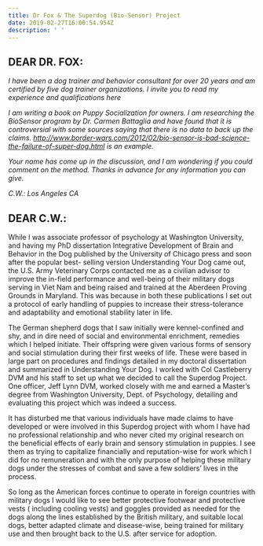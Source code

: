 ```yaml
---
title: Dr Fox & The Superdog (Bio-Sensor) Project
date: 2019-02-27T16:00:54.954Z
description: ' '
---
```

## DEAR DR. FOX:

_I have been a dog trainer and behavior consultant for over 20 years and am certified by five dog trainer organizations.  I invite you to read my experience and qualifications here_ 

_I am writing a book on Puppy Socialization for owners.   I am researching the BioSensor program by Dr. Carmen Battaglia and have found that it is controversial with some sources saying that there is no data to back up the claims.  http://www.border-wars.com/2012/02/bio-sensor-is-bad-science-the-failure-of-super-dog.html is an example._

 _Your name has come up in the discussion, and I am wondering if you could comment on the method.  Thanks in advance for any information you can give._

_C.W.: Los Angeles CA_

## DEAR C.W.:

While I was associate professor of psychology at Washington University, and having my PhD dissertation Integrative Development of Brain and Behavior in the Dog published by the University of Chicago press and soon after the popular best- selling version Understanding Your Dog came out, the U.S. Army Veterinary Corps contacted me as a civilian advisor to improve the in-field performance and well-being of their military dogs serving in Viet Nam and being raised and trained at the Aberdeen Proving Grounds in Maryland. This was because in both these publications I set out a protocol of early handling of puppies to increase their stress-tolerance and adaptability and emotional stability later in life.

The German shepherd dogs that I saw initially were kennel-confined and shy, and in dire need of social and environmental enrichment, remedies which I helped initiate. Their offspring were given various forms of sensory and social stimulation during their first weeks of life. These were based in large part on procedures and findings detailed in my doctoral dissertation and summarized in Understanding Your Dog.  I worked with Col Castleberry DVM and his staff to set up what we decided to call the Superdog Project. One officer, Jeff Lynn DVM, worked closely with me and earned a Master’s degree from Washington University, Dept. of Psychology, detailing and evaluating this project which was indeed a success.

It has disturbed me that various individuals have made claims to have developed or were involved in this Superdog project with whom I have had no professional relationship and who never cited my original research on the beneficial effects of early brain and sensory stimulation in puppies. I see them as trying to capitalize financially and reputation-wise for work which I did for no remuneration and with the only purpose of helping these military dogs under the stresses of combat and save a few soldiers’ lives in the process.

So long as the American forces continue to operate in foreign countries with military dogs I would like to see better protective footwear and protective vests ( including cooling vests) and goggles provided as needed for the dogs along the lines established by the British military, and suitable local dogs, better adapted climate and disease-wise, being trained for military use and then brought back to the U.S. after service for adoption.
